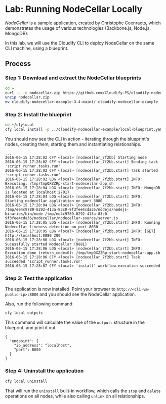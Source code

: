 # Lab: Running NodeCellar Locally

*NodeCellar* is a sample application, created by Christophe Coenraets, which demonstrates the usage of various technologies
(Backbone.js, Node.js, MongoDB).

In this lab, we will use the Cloudify CLI to deploy NodeCellar on the same CLI machine, using a blueprint.

## Process

### Step 1: Download and extract the NodeCellar blueprints

```bash
cd ~
curl -L -o nodecellar.zip https://github.com/Cloudify-PS/cloudify-nodecellar-example/archive/3.4-maint.zip
unzip nodecellar.zip
mv cloudify-nodecellar-example-3.4-maint/ cloudify-nodecellar-example
```

### Step 2: Install the blueprint

```bash
cd ~/cfylocal
cfy local install -p ../cloudify-nodecellar-example/local-blueprint.yaml
```

You should now see the CLI in action - iterating through the blueprint's nodes, creating them, starting them and
instantiating relationships.

```
...
2016-06-15 17:28:02 CFY <local> [nodecellar_7f2bb] Starting node
2016-06-15 17:28:02 CFY <local> [nodecellar_7f2bb.start] Sending task 'script_runner.tasks.run'
2016-06-15 17:28:02 CFY <local> [nodecellar_7f2bb.start] Task started 'script_runner.tasks.run'
2016-06-15 17:28:02 LOG <local> [nodecellar_7f2bb.start] INFO: Executing: /tmp/tmpQXZZRp-start-nodecellar-app.sh
2016-06-15 17:28:04 LOG <local> [nodecellar_7f2bb.start] INFO: MongoDB is located at localhost:27017
2016-06-15 17:28:04 LOG <local> [nodecellar_7f2bb.start] INFO: Starting nodecellar application on port 8080
2016-06-15 17:28:04 LOG <local> [nodecellar_7f2bb.start] INFO: /tmp/ee4c9789-8292-413a-83c0-9f3fee4cda36/nodejs/nodejs-binaries/bin/node /tmp/ee4c9789-8292-413a-83c0-9f3fee4cda36/nodecellar/nodecellar-source/server.js
2016-06-15 17:28:05 LOG <local> [nodecellar_7f2bb.start] INFO: Running Nodecellar liveness detection on port 8080
2016-06-15 17:28:05 LOG <local> [nodecellar_7f2bb.start] INFO: [GET] http://localhost:8080 200
2016-06-15 17:28:06 LOG <local> [nodecellar_7f2bb.start] INFO: Sucessfully started Nodecellar (9881)
2016-06-15 17:28:06 LOG <local> [nodecellar_7f2bb.start] INFO: Execution done (return_code=0): /tmp/tmpQXZZRp-start-nodecellar-app.sh
2016-06-15 17:28:06 CFY <local> [nodecellar_7f2bb.start] Task succeeded 'script_runner.tasks.run'
2016-06-15 17:28:07 CFY <local> 'install' workflow execution succeeded
```

### Step 3: Test the application

The application is now installed. Point your browser to `http://<cli-vm-public-ip>:8080` and you should see
the NodeCellar application.

Also, run the following command:

```bash
cfy local outputs
```

This command will calculate the value of the `outputs` structure in the blueprint, and print it out.

```
{
  "endpoint": {
    "ip_address": "localhost",
    "port": 8080
  }
}
```

### Step 4: Uninstall the application

```bash
cfy local uninstall
```

That will run the `uninstall` built-in workflow, which calls the `stop` and `delete` operations on all nodes, while
also calling `unlink` on all relationships.

